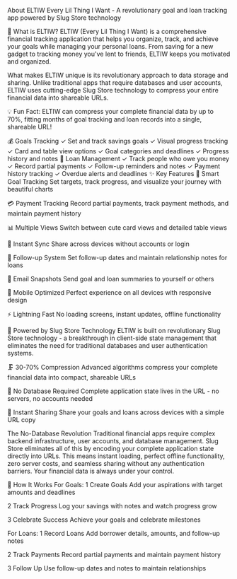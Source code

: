 About ELTIW
Every Lil Thing I Want - A revolutionary goal and loan tracking app powered by Slug Store technology

🎯 What is ELTIW?
ELTIW (Every Lil Thing I Want) is a comprehensive financial tracking application that helps you organize, track, and achieve your goals while managing your personal loans. From saving for a new gadget to tracking money you've lent to friends, ELTIW keeps you motivated and organized.

What makes ELTIW unique is its revolutionary approach to data storage and sharing. Unlike traditional apps that require databases and user accounts, ELTIW uses cutting-edge Slug Store technology to compress your entire financial data into shareable URLs.

💡 Fun Fact: ELTIW can compress your complete financial data by up to 70%, fitting months of goal tracking and loan records into a single, shareable URL!

💰
Goals Tracking
✓
Set and track savings goals
✓
Visual progress tracking
✓
Card and table view options
✓
Goal categories and deadlines
✓
Progress history and notes
🤝
Loan Management
✓
Track people who owe you money
✓
Record partial payments
✓
Follow-up reminders and notes
✓
Payment history tracking
✓
Overdue alerts and deadlines
✨ Key Features
🎯
Smart Goal Tracking
Set targets, track progress, and visualize your journey with beautiful charts

💳
Payment Tracking
Record partial payments, track payment methods, and maintain payment history

📊
Multiple Views
Switch between cute card views and detailed table views

🔄
Instant Sync
Share across devices without accounts or login

🔔
Follow-up System
Set follow-up dates and maintain relationship notes for loans

📧
Email Snapshots
Send goal and loan summaries to yourself or others

📱
Mobile Optimized
Perfect experience on all devices with responsive design

⚡
Lightning Fast
No loading screens, instant updates, offline functionality

🚀 Powered by Slug Store Technology
ELTIW is built on revolutionary Slug Store technology - a breakthrough in client-side state management that eliminates the need for traditional databases and user authentication systems.

🗜️
30-70% Compression
Advanced algorithms compress your complete financial data into compact, shareable URLs

🚫
No Database Required
Complete application state lives in the URL - no servers, no accounts needed

🔄
Instant Sharing
Share your goals and loans across devices with a simple URL copy

The No-Database Revolution
Traditional financial apps require complex backend infrastructure, user accounts, and database management. Slug Store eliminates all of this by encoding your complete application state directly into URLs. This means instant loading, perfect offline functionality, zero server costs, and seamless sharing without any authentication barriers. Your financial data is always under your control.

🔧 How It Works
For Goals:
1
Create Goals
Add your aspirations with target amounts and deadlines

2
Track Progress
Log your savings with notes and watch progress grow

3
Celebrate Success
Achieve your goals and celebrate milestones

For Loans:
1
Record Loans
Add borrower details, amounts, and follow-up notes

2
Track Payments
Record partial payments and maintain payment history

3
Follow Up
Use follow-up dates and notes to maintain relationships